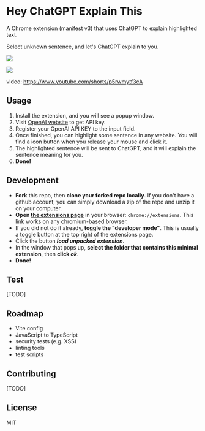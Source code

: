 # Hey ChatGPT Explain This

A Chrome extension (manifest v3) that uses ChatGPT to explain highlighted text.

Select unknown sentence, and let's ChatGPT explain to you.

![](https://gitlab.com/warren30815/hey_chatgpt_explain_this/raw/039fa05f65f078c8610ae29162193449555aacf0/screenshot1.png)

![](https://gitlab.com/warren30815/hey_chatgpt_explain_this/raw/039fa05f65f078c8610ae29162193449555aacf0/screenshot2.png)

video: https://www.youtube.com/shorts/p5rwmytf3cA

## Usage
1. Install the extension, and you will see a popup window.
2. Visit [OpenAI website](https://beta.openai.com/account/api-keys) to get API key.
3. Register your OpenAI API KEY to the input field.
4. Once finished, you can highlight some sentence in any website. You will find a icon button when you release your mouse and click it.
5. The highlighted sentence will be sent to ChatGPT, and it will explain the sentence meaning for you.
6. **Done!**

## Development
- **Fork** this repo, then **clone your forked repo locally**. If you don't have a github account, you can simply download a zip of the repo and unzip it on your computer.
- **Open [the extensions page](chrome://extensions)** in your browser: `chrome://extensions`. This link works on any chromium-based browser.
- If you did not do it already, **toggle the "developer mode"**. This is usually a toggle button at the top right of the extensions page.
- Click the button **_load unpacked extension_**.
- In the window that pops up, **select the folder that contains this minimal extension**, then **click _ok_**.
- **Done!**

## Test
[TODO]

## Roadmap
- Vite config
- JavaScript to TypeScript
- security tests (e.g. XSS)
- linting tools
- test scripts

## Contributing
[TODO]

## License
MIT
